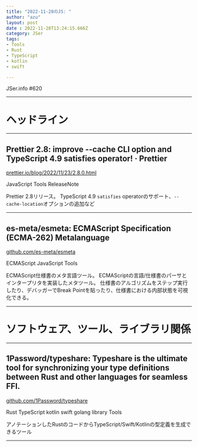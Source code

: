 ```yaml
---
title: "2022-11-28のJS: "
author: "azu"
layout: post
date : 2022-11-28T13:24:15.666Z
category: JSer
tags:
- Tools
- Rust
- TypeScript
- kotlin
- swift

---
```


JSer.info #620

----

<h1 class="site-genre">ヘッドライン</h1>

----

## Prettier 2.8: improve --cache CLI option and TypeScript 4.9 satisfies operator! · Prettier
[prettier.io/blog/2022/11/23/2.8.0.html](https://prettier.io/blog/2022/11/23/2.8.0.html "Prettier 2.8: improve --cache CLI option and TypeScript 4.9 satisfies operator! · Prettier")
<p class="jser-tags jser-tag-icon"><span class="jser-tag">JavaScript</span> <span class="jser-tag">Tools</span> <span class="jser-tag">ReleaseNote</span></p>

Prettier 2.8リリース。
TypeScript 4.9 `satisfies` operatorのサポート、`--cache-location`オプションの追加など


----

## es-meta/esmeta: ECMAScript Specification (ECMA-262) Metalanguage
[github.com/es-meta/esmeta](https://github.com/es-meta/esmeta "es-meta/esmeta: ECMAScript Specification (ECMA-262) Metalanguage")
<p class="jser-tags jser-tag-icon"><span class="jser-tag">ECMAScript</span> <span class="jser-tag">JavaScript</span> <span class="jser-tag">Tools</span></p>

ECMAScript仕様書のメタ言語ツール。
ECMAScriptの言語/仕様書のパーサとインタープリタを実装したメタツール。
仕様書のアルゴリズムをステップ実行したり、デバッガーでBreak Pointを貼ったり、仕様書における内部状態を可視化できる。


----
<h1 class="site-genre">ソフトウェア、ツール、ライブラリ関係</h1>

----

## 1Password/typeshare: Typeshare is the ultimate tool for synchronizing your type definitions between Rust and other languages for seamless FFI.
[github.com/1Password/typeshare](https://github.com/1Password/typeshare "1Password/typeshare: Typeshare is the ultimate tool for synchronizing your type definitions between Rust and other languages for seamless FFI.")
<p class="jser-tags jser-tag-icon"><span class="jser-tag">Rust</span> <span class="jser-tag">TypeScript</span> <span class="jser-tag">kotlin</span> <span class="jser-tag">swift</span> <span class="jser-tag">golang</span> <span class="jser-tag">library</span> <span class="jser-tag">Tools</span></p>

アノテーションしたRustのコードからTypeScript/Swift/Kotlinの型定義を生成できるツール


----

